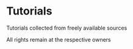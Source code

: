 # Tutorials
Tutorials collected from freely available sources

All rights remain at the respective owners
